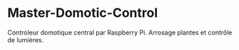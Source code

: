 # Master-Domotic-Control
Controleur domotique central par Raspberry Pi.
Arrosage plantes et contrôle de lumières.

